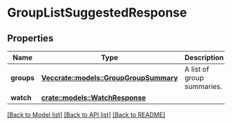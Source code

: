 # GroupListSuggestedResponse

## Properties

Name | Type | Description | Notes
------------ | ------------- | ------------- | -------------
**groups** | [**Vec<crate::models::GroupGroupSummary>**](GroupGroupSummary.md) | A list of group summaries. | 
**watch** | [**crate::models::WatchResponse**](WatchResponse.md) |  | 

[[Back to Model list]](../README.md#documentation-for-models) [[Back to API list]](../README.md#documentation-for-api-endpoints) [[Back to README]](../README.md)


